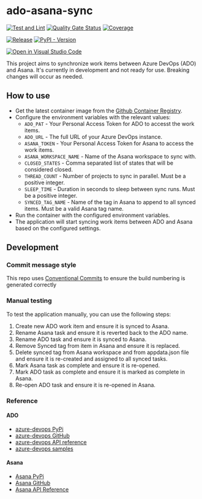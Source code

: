 # ado-asana-sync

[![Test and Lint](https://github.com/danstis/ado-asana-sync/actions/workflows/build.yml/badge.svg)](https://github.com/danstis/ado-asana-sync/actions/workflows/build.yml)
[![Quality Gate Status](https://sonarcloud.io/api/project_badges/measure?project=danstis_ado-asana-sync&metric=alert_status)](https://sonarcloud.io/summary/new_code?id=danstis_ado-asana-sync)
[![Coverage](https://sonarcloud.io/api/project_badges/measure?project=danstis_ado-asana-sync&metric=coverage)](https://sonarcloud.io/summary/new_code?id=danstis_ado-asana-sync)

[![Release](https://img.shields.io/github/release/danstis/ado-asana-sync.svg?style=flat-square)](https://github.com/danstis/ado-asana-sync/releases/latest)
[![PyPI - Version](https://img.shields.io/pypi/v/ado-asana-sync)](https://pypi.org/project/ado-asana-sync/)

[![Open in Visual Studio Code](https://img.shields.io/static/v1?logo=visualstudiocode&label=&message=Open%20in%20Visual%20Studio%20Code&labelColor=2c2c32&color=007acc&logoColor=007acc)](https://open.vscode.dev/danstis/ado-asana-sync)

This project aims to synchronize work items between Azure DevOps (ADO) and Asana. It's currently in development and not ready for use. Breaking changes will occur as needed.

## How to use

* Get the latest container image from the [Github Container Registry](https://github.com/danstis/ado-asana-sync/pkgs/container/ado-asana-sync).
* Configure the environment variables with the relevant values:
  * `ADO_PAT` - Your Personal Access Token for ADO to accesst the work items.
  * `ADO_URL` - The full URL of your Azure DevOps instance.
  * `ASANA_TOKEN` - Your Personal Access Token for Asana to access the work items.
  * `ASANA_WORKSPACE_NAME` - Name of the Asana workspace to sync with.
  * `CLOSED_STATES` - Comma separated list of states that will be considered closed.
  * `THREAD_COUNT` - Number of projects to sync in parallel. Must be a positive integer.
  * `SLEEP_TIME` - Duration in seconds to sleep between sync runs. Must be a positive integer.
  * `SYNCED_TAG_NAME` - Name of the tag in Asana to append to all synced items. Must be a valid Asana tag name.
* Run the container with the configured environment variables.
* The application will start syncing work items between ADO and Asana based on the configured settings.

## Development

### Commit message style

This repo uses [Conventional Commits](https://www.conventionalcommits.org/) to ensure the build numbering is generated correctly

### Manual testing

To test the application manually, you can use the following steps:

1. Create new ADO work item and ensure it is synced to Asana.
1. Rename Asana task and ensure it is reverted back to the ADO name. 
1. Rename ADO task and ensure it is synced to Asana.
1. Remove Synced tag from item in Asana and ensure it is replaced.
1. Delete synced tag from Asana workspace and from appdata.json file and ensure it is re-created and assigned to all synced tasks.
1. Mark Asana task as complete and ensure it is re-opened.
1. Mark ADO task as complete and ensure it is marked as complete in Asana.
1. Re-open ADO task and ensure it is re-opened in Asana.

### Reference

#### ADO

* [azure-devops PyPi](https://pypi.org/project/azure-devops/)
* [azure-devops GitHub](https://github.com/microsoft/azure-devops-python-api)
* [azure-devops API reference](https://learn.microsoft.com/en-us/rest/api/azure/devops/?view=azure-devops-rest-7.1&viewFallbackFrom=azure-devops-rest-5.1)
* [azure-devops samples](https://github.com/microsoft/azure-devops-python-samples/blob/main/src/samples/work_item_tracking.py)

#### Asana

* [Asana PyPi](https://pypi.org/project/asana/)
* [Asana GitHub](https://github.com/asana/python-asana)
* [Asana API Reference](https://developers.asana.com/docs/rich-text)
